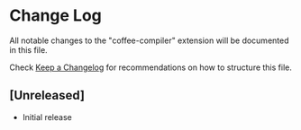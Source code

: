 # Change Log

All notable changes to the "coffee-compiler" extension will be documented in this file.

Check [Keep a Changelog](http://keepachangelog.com/) for recommendations on how to structure this file.

## [Unreleased]

- Initial release